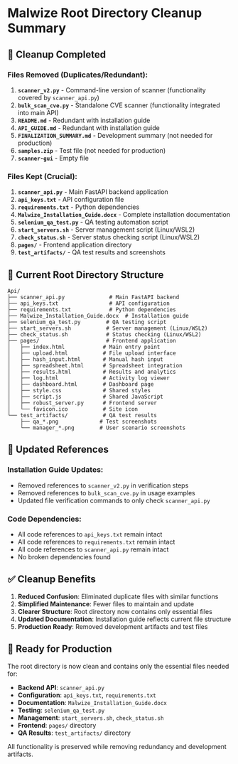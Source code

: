 # Malwize Root Directory Cleanup Summary

## 🧹 Cleanup Completed

### Files Removed (Duplicates/Redundant):
1. **`scanner_v2.py`** - Command-line version of scanner (functionality covered by `scanner_api.py`)
2. **`bulk_scan_cve.py`** - Standalone CVE scanner (functionality integrated into main API)
3. **`README.md`** - Redundant with installation guide
4. **`API_GUIDE.md`** - Redundant with installation guide  
5. **`FINALIZATION_SUMMARY.md`** - Development summary (not needed for production)
6. **`samples.zip`** - Test file (not needed for production)
7. **`scanner-gui`** - Empty file

### Files Kept (Crucial):
1. **`scanner_api.py`** - Main FastAPI backend application
2. **`api_keys.txt`** - API configuration file
3. **`requirements.txt`** - Python dependencies
4. **`Malwize_Installation_Guide.docx`** - Complete installation documentation
5. **`selenium_qa_test.py`** - QA testing automation script
6. **`start_servers.sh`** - Server management script (Linux/WSL2)
7. **`check_status.sh`** - Server status checking script (Linux/WSL2)
8. **`pages/`** - Frontend application directory
9. **`test_artifacts/`** - QA test results and screenshots

## 📁 Current Root Directory Structure

```
Api/
├── scanner_api.py              # Main FastAPI backend
├── api_keys.txt                # API configuration
├── requirements.txt            # Python dependencies
├── Malwize_Installation_Guide.docx  # Installation guide
├── selenium_qa_test.py        # QA testing script
├── start_servers.sh           # Server management (Linux/WSL2)
├── check_status.sh            # Status checking (Linux/WSL2)
├── pages/                     # Frontend application
│   ├── index.html            # Main entry point
│   ├── upload.html           # File upload interface
│   ├── hash_input.html       # Manual hash input
│   ├── spreadsheet.html      # Spreadsheet integration
│   ├── results.html          # Results and analytics
│   ├── log.html              # Activity log viewer
│   ├── dashboard.html        # Dashboard page
│   ├── style.css             # Shared styles
│   ├── script.js             # Shared JavaScript
│   ├── robust_server.py      # Frontend server
│   └── favicon.ico           # Site icon
└── test_artifacts/           # QA test results
    ├── qa_*.png             # Test screenshots
    └── manager_*.png        # User scenario screenshots
```

## 🔧 Updated References

### Installation Guide Updates:
- Removed references to `scanner_v2.py` in verification steps
- Removed references to `bulk_scan_cve.py` in usage examples
- Updated file verification commands to only check `scanner_api.py`

### Code Dependencies:
- All code references to `api_keys.txt` remain intact
- All code references to `requirements.txt` remain intact
- All code references to `scanner_api.py` remain intact
- No broken dependencies found

## ✅ Cleanup Benefits

1. **Reduced Confusion**: Eliminated duplicate files with similar functions
2. **Simplified Maintenance**: Fewer files to maintain and update
3. **Clearer Structure**: Root directory now contains only essential files
4. **Updated Documentation**: Installation guide reflects current file structure
5. **Production Ready**: Removed development artifacts and test files

## 🚀 Ready for Production

The root directory is now clean and contains only the essential files needed for:
- **Backend API**: `scanner_api.py`
- **Configuration**: `api_keys.txt`, `requirements.txt`
- **Documentation**: `Malwize_Installation_Guide.docx`
- **Testing**: `selenium_qa_test.py`
- **Management**: `start_servers.sh`, `check_status.sh`
- **Frontend**: `pages/` directory
- **QA Results**: `test_artifacts/` directory

All functionality is preserved while removing redundancy and development artifacts. 